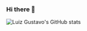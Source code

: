 ### Hi there 👋

![Luiz Gustavo's GitHub stats](https://github-readme-stats.vercel.app/api?username=GustavoNeery&show_icons=true&theme=radical)
<!--
**GustavoNeery/GustavoNeery** is a ✨ _special_ ✨ repository because its `README.md` (this file) appears on your GitHub profile.

[![Top Langs](https://github-readme-stats.vercel.app/api/top-langs/?username=GustavoNeery&langs_count=8)](https://github.com/GustavoNeery/github-readme-stats)

Here are some ideas to get you started:

- 🔭 I’m currently working on ...
- 🌱 I’m currently learning ...
- 👯 I’m looking to collaborate on ...
- 🤔 I’m looking for help with ...
- 💬 Ask me about ...
- 📫 How to reach me: ...
- 😄 Pronouns: ...
- ⚡ Fun fact: ...
-->
